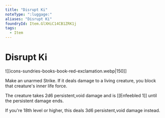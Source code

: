 ```yaml
---
title: "Disrupt Ki"
noteType: ":luggage:"
aliases: "Disrupt Ki"
foundryId: Item.GlXHiC14CB1ZRK1j
tags:
  - Item
---
```


# Disrupt Ki
![[icons-sundries-books-book-red-exclamation.webp|150]]

Make an unarmed Strike. If it deals damage to a living creature, you block that creature's inner life force.

The creature takes 2d6 persistent,void damage and is [[Enfeebled 1]] until the persistent damage ends.

If you're 18th level or higher, this deals 3d6 persistent,void damage instead.
